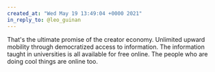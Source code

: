 ```yaml
---
created_at: "Wed May 19 13:49:04 +0000 2021"
in_reply_to: @leo_guinan
---
```


That's the ultimate promise of the creator economy. Unlimited upward mobility through democratized access to information. The information taught in universities is all available for free online. The people who are doing cool things are online too.